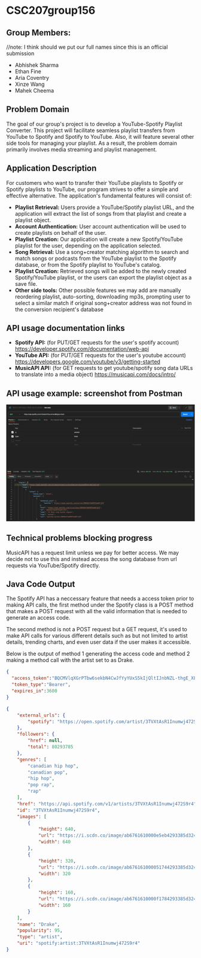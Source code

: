 # CSC207group156
## Group Members:
//note: I think should we put our full names since this is an official submission
- Abhishek Sharma
- Ethan Fine
- Aria Coventry
- Xinze Wang
- Mahek Cheema

## Problem Domain
The goal of our group's project is to develop a YouTube-Spotify Playlist Converter. This project will facilitate 
seamless playlist transfers from YouTube to Spotify and Spotify to YouTube. Also, it will feature several other side tools for managing your playlist. As a result, the problem domain primarily involves media streaming 
and playlist management.

## Application Description
For customers who want to transfer their YouTube playlists to Spotify or Spotify playlists to YouTube, our program strives to offer a simple and 
effective alternative. The application's fundamental features will consist of:
- **Playlist Retrieval:** Users provide a YouTube/Spotify playlist URL, and the application will extract the list of songs from that playlist and create a playlist object.
- **Account Authentication:** User account authentication will be used to create playlists on behalf of the user.
- **Playlist Creation:** Our application will create a new Spotify/YouTube playlist for the user, depending on the application selected.
- **Song Retrieval:** Use a song+creator matching algorithm to search and match songs or podcasts from the YouTube playlist to the Spotify database, or from the Spotify playlist to YouTube's catalog.
- **Playlist Creation:** Retrieved songs will be added to the newly created Spotify/YouTube playlist, or the users can export the playlist object as a save file.
- **Other side tools:** Other possible features we may add are manually reordering playlist, auto-sorting, downloading mp3s, prompting user to select a similar match if original song+creator address was not found in the conversion recipient's database

## API usage documentation links
- **Spotify API:** (for PUT/GET requests for the user's spotify account)
https://developer.spotify.com/documentation/web-api
- **YouTube API:** (for PUT/GET requests for the user's youtube account)
https://developers.google.com/youtube/v3/getting-started
- **MusicAPI API:** (for GET requests to get youtube/spotify song data URLs to translate into a media object)
https://musicapi.com/docs/intro/

## API usage example: screenshot from Postman
![img.png](image/img.png)

## Technical problems blocking progress
MusicAPI has a request limit unless we pay for better access. We may decide not to use this and instead access the song database from url requests via YouTube/Spotify directly.


## Java Code Output 

The Spotify API has a neccessary feature that needs a access token prior to making API calls, the first method
under the Spotify class is a POST method that makes a POST request with all the valid information that is needed 
to generate an access code.

The second method is not a POST request but a GET request, it's used to make API calls for various different details such as 
but not limited to artist details, trending charts, and even user data if the user makes it accessible. 

Below is the output of method 1 generating the access code and method 2 making a method call with the artist set to as 
Drake. 

```json
{
  "access_token":"BQCMVlqXGrPTbw6sekbN4CwJfYyYUxS5kIjQltIJnbNZL-thgE_XLyHiwD7cdc-Xn9IthGII-zCrJ80FDNAS9E8ODi9HZjmrx_LX9J1WvssDONnQtR4",
  "token_type":"Bearer",
  "expires_in":3600
}

```


```json
{
    "external_urls": {
        "spotify": "https://open.spotify.com/artist/3TVXtAsR1Inumwj472S9r4"
    },
    "followers": {
        "href": null,
        "total": 80293785
    },
    "genres": [
        "canadian hip hop",
        "canadian pop",
        "hip hop",
        "pop rap",
        "rap"
    ],
    "href": "https://api.spotify.com/v1/artists/3TVXtAsR1Inumwj472S9r4",
    "id": "3TVXtAsR1Inumwj472S9r4",
    "images": [
        {
            "height": 640,
            "url": "https://i.scdn.co/image/ab6761610000e5eb4293385d324db8558179afd9",
            "width": 640
        },
        {
            "height": 320,
            "url": "https://i.scdn.co/image/ab676161000051744293385d324db8558179afd9",
            "width": 320
        },
        {
            "height": 160,
            "url": "https://i.scdn.co/image/ab6761610000f1784293385d324db8558179afd9",
            "width": 160
        }
    ],
    "name": "Drake",
    "popularity": 95,
    "type": "artist",
    "uri": "spotify:artist:3TVXtAsR1Inumwj472S9r4"
}
```
